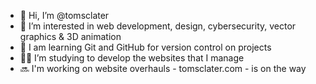 - 👋 Hi, I’m @tomsclater
- 👀 I’m interested in web development, design, cybersecurity, vector graphics & 3D animation
- 🌿 I am learning Git and GitHub for version control on projects
- 👨‍💻 I’m studying to develop the websites that I manage
- 🔜 I'm working on website overhauls - tomsclater.com - is on the way

<!---
tomsclater/tomsclater is a ✨ special ✨ repository because its `README.md` (this file) appears on your GitHub profile.
You can click the Preview link to take a look at your changes.
--->
